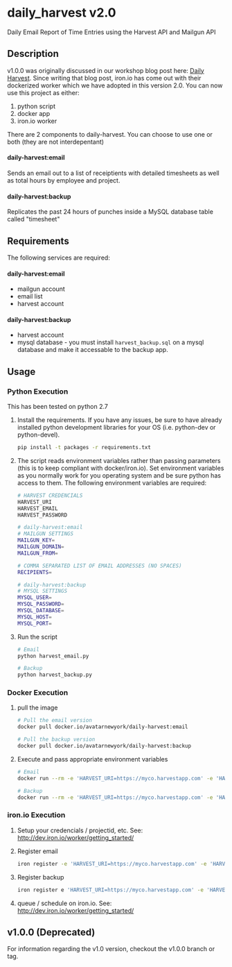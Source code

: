 daily_harvest v2.0
===================

Daily Email Report of Time Entries using the Harvest API and Mailgun API

## Description
v1.0.0 was originally discussed in our workshop blog post here: [Daily Harvest](https://workshop.avatarnewyork.com/project/daily-harvest/).  Since writing that blog post, iron.io has come out with their dockerized worker which we have adopted in this version 2.0.  You can now use this project as either:

1. python script
2. docker app
3. iron.io worker

There are 2 components to daily-harvest.  You can choose to use one or both (they are not interdepentant)

#### daily-harvest:email
Sends an email out to a list of receiptients with detailed timesheets as well as total hours by employee and project.

#### daily-harvest:backup
Replicates the past 24 hours of punches inside a MySQL database table called "timesheet"

## Requirements 
The following services are required:

#### daily-harvest:email
* mailgun account
* email list
* harvest account

#### daily-harvest:backup
* harvest account
* mysql database - you must install `harvest_backup.sql` on a mysql database and make it accessable to the backup app.

## Usage

### Python Execution
This has been tested on python 2.7

1. Install the requirements.  If you have any issues, be sure to have already installed python development libraries for your OS (i.e. python-dev or python-devel).

    ```bash
    pip install -t packages -r requirements.txt
    ```

2. The script reads environment variables rather than passing parameters (this is to keep compliant with docker/iron.io).  Set environment variables as you normally work for you operating system and be sure python has access to them.  The following environment variables are required:

    ```bash
	# HARVEST CREDENCIALS
	HARVEST_URI
	HARVEST_EMAIL
	HARVEST_PASSWORD
	
	# daily-harvest:email
	# MAILGUN SETTINGS
	MAILGUN_KEY=
	MAILGUN_DOMAIN=
	MAILGUN_FROM=
	
	# COMMA SEPARATED LIST OF EMAIL ADDRESSES (NO SPACES)
	RECIPIENTS=
	
	# daily-harvest:backup
	# MYSQL SETTINGS
	MYSQL_USER=
	MYSQL_PASSWORD=
	MYSQL_DATABASE=
	MYSQL_HOST=
	MYSQL_PORT=
	```

3. Run the script

    ```bash
	# Email
	python harvest_email.py
	
	# Backup
	python harvest_backup.py
	```
	
### Docker Execution

1. pull the image

    ```bash
	# Pull the email version
	docker pull docker.io/avatarnewyork/daily-harvest:email
	
	# Pull the backup version
	docker pull docker.io/avatarnewyork/daily-harvest:backup

2. Execute and pass appropriate environment variables

    ```bash
	# Email
	docker run --rm -e 'HARVEST_URI=https://myco.harvestapp.com' -e 'HARVEST_EMAIL=some@email.com' -e 'HARVEST_PASSWORD=secret' -e 'MAILGUN_DOMAIN=mg.mydomain.com' -e 'MAILGUN_KEY=key-asdfkljasdf' -e 'MAILGUN_FROM=timesheets@mg.mydomain.com' -e 'RECIPIENTS=manager@mydomain.com' daily-harvest:email
	
	# Backup
	docker run --rm -e 'HARVEST_URI=https://myco.harvestapp.com' -e 'HARVEST_EMAIL=some@email.com' -e 'HARVEST_PASSWORD=secret' -e 'MYSQL_USER=harvest' -e 'MYSQL_PASSWORD=secretpwd' -e 'MYSQL_DATABASE=harvest' -e 'MYSQL_HOST=72.43.52.10' -e 'MYSQL_PORT=3306' daily-harvest:email
	```

### iron.io Execution

1. Setup your credencials / projectid, etc.  See: http://dev.iron.io/worker/getting_started/
2. Register email

    ```bash
	iron register -e 'HARVEST_URI=https://myco.harvestapp.com' -e 'HARVEST_EMAIL=some@email.com' -e 'HARVEST_PASSWORD=secret' -e 'MAILGUN_DOMAIN=mg.mydomain.com' -e 'MAILGUN_KEY=key-asdfkljasdf' -e 'MAILGUN_FROM=timesheets@mg.mydomain.com' -e 'RECIPIENTS=manager@mydomain.com' daily-harvest:backup
	```
	
3. Register backup

    ```bash
	iron register e 'HARVEST_URI=https://myco.harvestapp.com' -e 'HARVEST_EMAIL=some@email.com' -e 'HARVEST_PASSWORD=secret' -e 'MYSQL_USER=harvest' -e 'MYSQL_PASSWORD=secretpwd' -e 'MYSQL_DATABASE=harvest' -e 'MYSQL_HOST=72.43.52.10' -e 'MYSQL_PORT=3306' daily-harvest:baclkup
	```
	
4. queue / schedule on iron.io.  See: http://dev.iron.io/worker/getting_started/

## v1.0.0 (Deprecated)

For information regarding the v1.0 version, checkout the v1.0.0 branch or tag.
